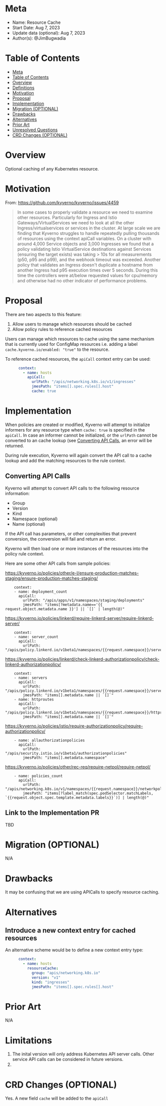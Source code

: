 # Meta
[meta]: #meta
- Name: Resource Cache
- Start Date: Aug 7, 2023
- Update data (optional): Aug 7, 2023
- Author(s): @JimBugwadia

# Table of Contents
[table-of-contents]: #table-of-contents
- [Meta](#meta)
- [Table of Contents](#table-of-contents)
- [Overview](#overview)
- [Definitions](#definitions)
- [Motivation](#motivation)
- [Proposal](#proposal)
- [Implementation](#implementation)
- [Migration (OPTIONAL)](#migration-optional)
- [Drawbacks](#drawbacks)
- [Alternatives](#alternatives)
- [Prior Art](#prior-art)
- [Unresolved Questions](#unresolved-questions)
- [CRD Changes (OPTIONAL)](#crd-changes-optional)

# Overview
[overview]: #overview

Optional caching of any Kubernetes resource.


# Motivation
[motivation]: #motivation

From: https://github.com/kyverno/kyverno/issues/4459

> In some cases to properly validate a resource we need to examine other resources. Particularly for Ingress and Istio Gateways/VirtualServices we need to look at all the other Ingress/virtualservices or services in the cluster. At large scale we are finding that Kyverno struggles to handle repeatedly pulling thousands of resources using the context apiCall variables. On a cluster with around 4,000 Service objects and 3,000 Ingresses we found that a policy validating Istio VirtualService destinations against Services (ensuring the target exists) was taking > 10s for all measurements (p50, p95 and p99), and the webhook timeout was exceeded. Another policy that validates an Ingress doesn't duplicate a hostname from another Ingress had p95 execution times over 5 seconds. During this time the controllers were at/below requested values for cpu/memory and otherwise had no other indicator of performance problems.

# Proposal

There are two aspects to this feature:
1. Allow users to manage which resources should be cached
2. Allow policy rules to reference cached resources

Users can manage which resources to cache using the same mechanism that is currently used for ConfigMap resources i.e. adding a label `cache.kyverno.io/enabled: "true"` to the resource.

To reference cached resources, the `apiCall` context entry can be used:

```yaml
      context:
        - name: hosts
          apiCall:
            urlPath: "/apis/networking.k8s.io/v1/ingresses"
            jmesPath: "items[].spec.rules[].host"
            cache: true
```

# Implementation

When policies are created or modified, Kyverno will attempt to initialize informers for any resource type when `cache: true` is specified in the `apiCall`. In case an informer cannot be initialized, or the `urlPath` cannot be converted to an cache lookup (see [Converting API Calls](#converting-api-calls), an error will be returned.

During rule execution, Kyverno will again convert the API call to a cache lookup and add the matching resources to the rule context.

## Converting API Calls

Kyverno will attempt to convert API calls to the following resource information:
* Group
* Version
* Kind
* Namespace (optional)
* Name (optional)

If the API call has parameters, or other complexities that prevent conversion, the conversion will fail and return an error.

Kyverno will then load one or more instances of the resources into the policy rule context.

Here are some other API calls from sample policies:

https://kyverno.io/policies/other/e-l/ensure-production-matches-staging/ensure-production-matches-staging/

```
    context:
    - name: deployment_count
      apiCall:
        urlPath: "/apis/apps/v1/namespaces/staging/deployments"
        jmesPath: "items[?metadata.name=='{{ request.object.metadata.name }}'] || `[]` | length(@)"
```

https://kyverno.io/policies/linkerd/require-linkerd-server/require-linkerd-server/

```
    context:
    - name: server_count
      apiCall:
        urlPath: "/apis/policy.linkerd.io/v1beta1/namespaces/{{request.namespace}}/servers"
```

https://kyverno.io/policies/linkerd/check-linkerd-authorizationpolicy/check-linkerd-authorizationpolicy/


```
    context:
    - name: servers
      apiCall:
        urlPath: "/apis/policy.linkerd.io/v1beta1/namespaces/{{request.namespace}}/servers"
        jmesPath: "items[].metadata.name || `[]`"
    - name: httproutes
      apiCall:
        urlPath: "/apis/policy.linkerd.io/v1beta1/namespaces/{{request.namespace}}/httproutes"
        jmesPath: "items[].metadata.name || `[]`"
```

https://kyverno.io/policies/istio/require-authorizationpolicy/require-authorizationpolicy/

```
    - name: allauthorizationpolicies
      apiCall:
        urlPath: "/apis/security.istio.io/v1beta1/authorizationpolicies"
        jmesPath: "items[].metadata.namespace"

```

https://kyverno.io/policies/other/rec-req/require-netpol/require-netpol/


```
    - name: policies_count
      apiCall:
        urlPath: "/apis/networking.k8s.io/v1/namespaces/{{request.namespace}}/networkpolicies"
        jmesPath: "items[?label_match(spec.podSelector.matchLabels, `{{request.object.spec.template.metadata.labels}}`)] | length(@)"
```

## Link to the Implementation PR

TBD

# Migration (OPTIONAL)

N/A

# Drawbacks

It may be confusing that we are using APICalls to specify resource caching.

# Alternatives

## Introduce a new context entry for cached resources

An alternative scheme would be to define a new context entry type:

```yaml
      context:
        - name: hosts
          resourceCache:
            group: "apis/networking.k8s.io"
            version: "v1"
            kind: "ingresses"
            jmesPath: "items[].spec.rules[].host"
```

# Prior Art

N/A

# Limitations

1. The inital version will only address Kubernetes API server calls. Other service API calls can be considered in future versions.
2. 

# CRD Changes (OPTIONAL)

Yes. A new field `cache` will be added to the `apiCall`


